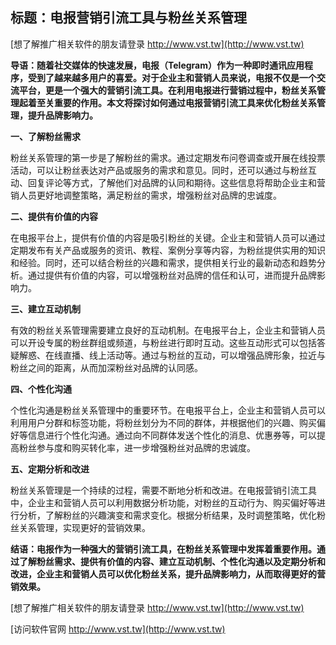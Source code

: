 ## **标题：电报营销引流工具与粉丝关系管理**

[想了解推广相关软件的朋友请登录 http://www.vst.tw](http://www.vst.tw)

**导语：随着社交媒体的快速发展，电报（Telegram）作为一种即时通讯应用程序，受到了越来越多用户的喜爱。对于企业主和营销人员来说，电报不仅是一个交流平台，更是一个强大的营销引流工具。在利用电报进行营销过程中，粉丝关系管理起着至关重要的作用。本文将探讨如何通过电报营销引流工具来优化粉丝关系管理，提升品牌影响力。**

**一、了解粉丝需求**

粉丝关系管理的第一步是了解粉丝的需求。通过定期发布问卷调查或开展在线投票活动，可以让粉丝表达对产品或服务的需求和意见。同时，还可以通过与粉丝互动、回复评论等方式，了解他们对品牌的认同和期待。这些信息将帮助企业主和营销人员更好地调整策略，满足粉丝的需求，增强粉丝对品牌的忠诚度。

**二、提供有价值的内容**

在电报平台上，提供有价值的内容是吸引粉丝的关键。企业主和营销人员可以通过定期发布有关产品或服务的资讯、教程、案例分享等内容，为粉丝提供实用的知识和经验。同时，还可以结合粉丝的兴趣和需求，提供相关行业的最新动态和趋势分析。通过提供有价值的内容，可以增强粉丝对品牌的信任和认可，进而提升品牌影响力。

**三、建立互动机制**

有效的粉丝关系管理需要建立良好的互动机制。在电报平台上，企业主和营销人员可以开设专属的粉丝群组或频道，与粉丝进行即时互动。这些互动形式可以包括答疑解惑、在线直播、线上活动等。通过与粉丝的互动，可以增强品牌形象，拉近与粉丝之间的距离，从而加深粉丝对品牌的认同感。

**四、个性化沟通**

个性化沟通是粉丝关系管理中的重要环节。在电报平台上，企业主和营销人员可以利用用户分群和标签功能，将粉丝划分为不同的群体，并根据他们的兴趣、购买偏好等信息进行个性化沟通。通过向不同群体发送个性化的消息、优惠券等，可以提高粉丝参与度和购买转化率，进一步增强粉丝对品牌的忠诚度。

**五、定期分析和改进**

粉丝关系管理是一个持续的过程，需要不断地分析和改进。在电报营销引流工具中，企业主和营销人员可以利用数据分析功能，对粉丝的互动行为、购买偏好等进行分析，了解粉丝的兴趣演变和需求变化。根据分析结果，及时调整策略，优化粉丝关系管理，实现更好的营销效果。

**结语：电报作为一种强大的营销引流工具，在粉丝关系管理中发挥着重要作用。通过了解粉丝需求、提供有价值的内容、建立互动机制、个性化沟通以及定期分析和改进，企业主和营销人员可以优化粉丝关系，提升品牌影响力，从而取得更好的营销效果。**

[想了解推广相关软件的朋友请登录 http://www.vst.tw](http://www.vst.tw)


[访问软件官网 http://www.vst.tw](http://www.vst.tw)
